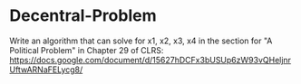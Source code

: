 # Decentral-Problem
Write an algorithm that can solve for x1, x2, x3, x4 in the section for "A Political Problem" in Chapter 29 of CLRS: https://docs.google.com/document/d/15627hDCFx3bUSUp6zW93vQHeljnrUftwARNaFELycg8/

